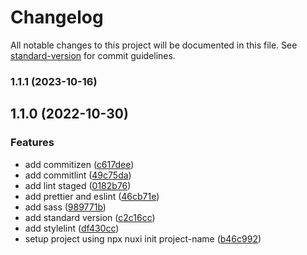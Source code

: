 # Changelog

All notable changes to this project will be documented in this file. See [standard-version](https://github.com/conventional-changelog/standard-version) for commit guidelines.

### 1.1.1 (2023-10-16)

## 1.1.0 (2022-10-30)


### Features

* add commitizen ([c617dee](https://github.com/binodnepali/nuxtjs-with-typescript-example-template/commit/c617dee6aee22b5d419c5e20eb760f64990f0bb1))
* add commitlint ([49c75da](https://github.com/binodnepali/nuxtjs-with-typescript-example-template/commit/49c75da01b8c11c1f2df3a78a09ed2d145ace51f))
* add lint staged ([0182b76](https://github.com/binodnepali/nuxtjs-with-typescript-example-template/commit/0182b76c61f787493f21558773c128c5495555c1))
* add prettier and eslint ([46cb71e](https://github.com/binodnepali/nuxtjs-with-typescript-example-template/commit/46cb71ea92820781a473cd50556d16e619ac5567))
* add sass ([989771b](https://github.com/binodnepali/nuxtjs-with-typescript-example-template/commit/989771ba8efb65569c812de3c709354cbf6b79ac))
* add standard version ([c2c16cc](https://github.com/binodnepali/nuxtjs-with-typescript-example-template/commit/c2c16cc32664519b4bededda57bcf2dfbb87ede3))
* add stylelint ([df430cc](https://github.com/binodnepali/nuxtjs-with-typescript-example-template/commit/df430cce0ee9b0c6a35aa164d05ec9834d267957))
* setup project using npx nuxi init project-name ([b46c992](https://github.com/binodnepali/nuxtjs-with-typescript-example-template/commit/b46c992e7e18497f17633eaffd61bcbd586a1df7))

